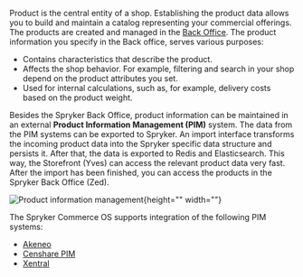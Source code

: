 Product is the central entity of a shop. Establishing the product data allows you to build and maintain a catalog representing your commercial offerings. The products are created and managed in the [ Back Office](https://documentation.spryker.com/docs/en/general-back-office-overview). 
The product information you specify in the Back office, serves various purposes:

* Contains characteristics that describe the product.
* Affects the shop behavior. For example, filtering and search in your shop depend on the product attributes you set. 
* Used for internal calculations, such as, for example, delivery costs based on the product weight.

Besides the Spryker Back Office, product information can be maintained in an external **Product Information Management (PIM)** system. The data from the PIM systems can be exported to Spryker. An import interface transforms the incoming product data into the Spryker specific data structure and persists it. After that, the data is exported to Redis and Elasticsearch. This way, the Storefront (Yves) can access the relevant product data very fast. After the import has been finished, you can access the products in the Spryker Back Office (Zed).

![Product information management](https://spryker.s3.eu-central-1.amazonaws.com/docs/Features/Product+Management/Product/product_information_management.png){height="" width=""}

The Spryker Commerce OS supports integration of the following PIM systems:

* [Akeneo](https://documentation.spryker.com/docs/en/core-extension)
* [Censhare PIM](https://documentation.spryker.com/docs/en/censhare-pim)
* [Xentral](https://documentation.spryker.com/docs/en/xentral)
